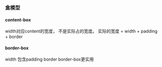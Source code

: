 ### 盒模型

#### content-box

width对应content的宽度， 不是实际占的宽度。 实际的宽度 = width + padding + border

#### border-box

width 包含padding border
border-box更实用